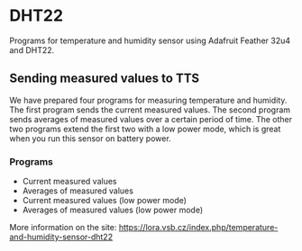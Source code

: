 # DHT22

Programs for temperature and humidity sensor using Adafruit Feather 32u4 and DHT22.

## Sending measured values to TTS

We have prepared four programs for measuring temperature and humidity. The first program sends the current measured values. The second program sends averages of measured values over a certain period of time. The other two programs extend the first two with a low power mode, which is great when you run this sensor on battery power.

### Programs
- Current measured values
- Averages of measured values
- Current measured values (low power mode)
- Averages of measured values (low power mode)


More information on the site:  https://lora.vsb.cz/index.php/temperature-and-humidity-sensor-dht22
